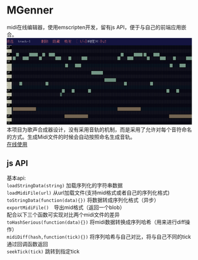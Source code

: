# MGenner  
midi在线编辑器，使用emscripten开发，留有js API，便于与自己的前端应用嵌合。  
![img](shot.png)
本项目为歌声合成器设计，没有采用音轨的机制，而是采用了允许对每个音符命名的方式。生成Midi文件的时候会自动按照命名生成音轨。  
[在线使用](http://game.sinriv.com/mgenner)  
## js API  
基本api:  
`loadStringData(string)` 加载序列化的字符串数据  
`loadMidiFile(url)` 从url加载文件(支持mid格式或者自己的序列化格式)  
`toStringData(function(data){})` 将数据转成序列化格式（异步）  
`exportMidiFile()`　导出mid格式（返回一个blob）  
配合以下三个函数可实现对比两个midi文件的差异  
`toHashSerious(function(data){})` 将midi数据转换成序列哈希（用来进行diff操作）  
`midiDiff(hash,function(tick){})` 将序列哈希与自己对比，将与自己不同的tick通过回调函数返回  
`seekTick(tick)` 跳转到指定tick  
